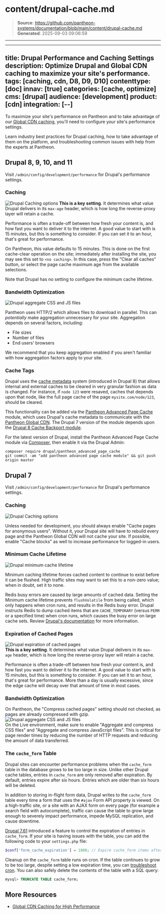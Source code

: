# content/drupal-cache.md

> **Source**: https://github.com/pantheon-systems/documentation/blob/main/content/drupal-cache.md
> **Generated**: 2025-09-03 09:06:59

---

---
title: Drupal Performance and Caching Settings
description: Optimize Drupal and Global CDN caching to maximize your site's performance.
tags: [caching, cdn, D8, D9, D10]
contenttype: [doc]
innav: [true]
categories: [cache, optimize]
cms: [drupal]
audience: [development]
product: [cdn]
integration: [--]
---
To maximize your site's performance on Pantheon and to take advantage of our [Global CDN caching](/guides/global-cdn/global-cdn-caching), you'll need to configure your site's performance settings.

<Enablement title="Agency WebOps Training" link="https://pantheon.io/learn-pantheon?docs" campaign="docs-webops">

Learn industry best practices for Drupal caching, how to take advantage of them on the platform, and troubleshooting common issues with help from the experts at Pantheon.

</Enablement>

## Drupal 8, 9, 10, and 11

Visit `/admin/config/development/performance` for Drupal's performance settings.

### Caching

![Drupal Caching options](../images/d11-cache-config.png)
**This is a key setting**. It determines what value Drupal delivers in its `max-age` header, which is how long the reverse-proxy layer will retain a cache.

Performance is often a trade-off between how fresh your content is, and how fast you want to deliver it to the internet. A good value to start with is 15 minutes, but this is something to consider. If you can set it to an hour, that's great for performance.

On Pantheon, this value defaults to 15 minutes. This is done on the first cache-clear operation on the site; immediately after installing the site, you may see this set to `<no caching>`. In this case, press the "Clear all caches" button, or select the page cache maximum age from the available selections.

Note that Drupal has no setting to configure the minimum cache lifetime.

### Bandwidth Optimization

![Drupal aggregate CSS and JS files](../images/d11-aggregate-css-js.png)

Pantheon uses HTTP/2 which allows files to download in parallel. This can *potentially* make aggregation unnecessary for your site. Aggregation depends on several factors, including:

- File sizes
- Number of files
- End users' browsers

We recommend that you keep aggregation enabled if you aren't familiar with how aggregation factors apply to your site. 

### Cache Tags

Drupal uses the [cache metadata](https://api.drupal.org/api/drupal/core%21core.api.php/group/cache/9.0.x) system (introduced in Drupal 8) that allows internal and external caches to be cleared in very granular fashion as data is changed. For instance, if `node 123` were resaved, caches that depends upon that node, like the full page cache of the page `mysite.com/node/123`, should be cleared.

This functionality can be added via the [Pantheon Advanced Page Cache](https://www.drupal.org/project/pantheon_advanced_page_cache) module, which uses Drupal's cache metadata to communicate with the [Pantheon Global CDN](/guides/global-cdn). The Drupal 7 version of the module depends upon the [Drupal 8 Cache Backport module](https://www.drupal.org/project/d8cache).

For the latest version of Drupal, install the Pantheon Advanced Page Cache module via [Composer](/guides/integrated-composer/dependencies), then enable it via the Drupal Admin:

```bash{promptUser: user}
composer require drupal/pantheon_advanced_page_cache
git commit -am "add pantheon advanced page cache module" && git push origin master
```

## Drupal 7

Visit `/admin/config/development/performance` for Drupal's performance settings.

### Caching

![Drupal Caching options](../images/re-d7-cache-config.png)

Unless needed for development, you should always enable "Cache pages for anonymous users". Without it, your Drupal site will have to rebuild every page and the Pantheon Global CDN will not cache your site. If possible, enable "Cache blocks" as well to increase performance for logged-in users.

### Minimum Cache Lifetime

![Drupal minimum cache lifetime](../images/regenerated-d7-min-cache-lifetime.png)

Minimum caching lifetime forces cached content to continue to exist before it can be flushed. High traffic sites may want to set this to a non-zero value; when in doubt, set it to none.

Redis busy errors are caused by large amounts of cached data. Setting the Minimum cache lifetime prevents `flushVolatile` from being called, which only happens when cron runs, and results in the Redis busy error. Drupal instructs Redis to dump cached items that are `CACHE_TEMPORARY` (versus `PERM` or a specified time) when cron runs, which causes the busy error on large cache sets. Review [Drupal's documentation](https://www.drupal.org/project/redis/issues/2538902) for more information.

### Expiration of Cached Pages
 ![Drupal expiration of cached pages](../images/d7-exp-cached-pages.png)<br />
**This is a key setting**. It determines what value Drupal delivers in its `max-age` header, which is how long the reverse-proxy layer will retain a cache.

Performance is often a trade-off between how fresh your content is, and how fast you want to deliver it to the internet. A good value to start with is 15 minutes, but this is something to consider. If you can set it to an hour, that's great for performance. More than a day is usually excessive, since the edge cache will decay over that amount of time in most cases.

### Bandwidth Optimization
On Pantheon, the "Compress cached pages" setting should not checked, as pages are already compressed with gzip.  <br />
 ![Drupal aggregate CSS and JS files](../images/d7-bandwidth-optimization.png)<br />
On the Live environment, make sure to enable "Aggregate and compress CSS files" and "Aggregate and compress JavaScript files". This is critical for page render times by reducing the number of HTTP requests and reducing the amount of data transferred.

### The `cache_form` Table

Drupal sites can encounter performance problems when the `cache_form` table in the database grows to be too large in size. Unlike other Drupal cache tables, entries in `cache_form` are only removed after expiration. By default, entries expire after six hours. Entries which are older than six hours will be deleted.

In addition to storing in-flight form data, Drupal writes to the `cache_form` table every time a form that uses the `#ajax` Form API property is viewed. On a high-traffic site, or a site with an AJAX form on every page (for example a search field with autocomplete), traffic can cause the table to grow large enough to severely impact performance, impede MySQL replication, and cause downtime.

[Drupal 7.61](https://www.drupal.org/node/2857751) introduced a feature to control the expiration of entries in `cache_form`. If your site is having issues with the table, you can add the following code to your `settings.php` file:

```php
$conf['form_cache_expiration'] = 1800; // Expire cache_form items after 30 minutes.
```

Cleanup on the `cache_form` table runs on cron. If the table continues to grow to be too large, despite setting a low expiration time, you can [troubleshoot cron](/drupal-cron#troubleshooting-cron). You can also safely delete the contents of the table with a SQL query:

```sql
mysql> TRUNCATE TABLE cache_form;
```

## More Resources
- [Global CDN Caching for High Performance](/guides/global-cdn/global-cdn-caching)
